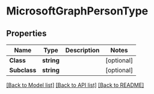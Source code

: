 # MicrosoftGraphPersonType

## Properties

Name | Type | Description | Notes
------------ | ------------- | ------------- | -------------
**Class** | **string** |  | [optional] 
**Subclass** | **string** |  | [optional] 

[[Back to Model list]](../README.md#documentation-for-models) [[Back to API list]](../README.md#documentation-for-api-endpoints) [[Back to README]](../README.md)


